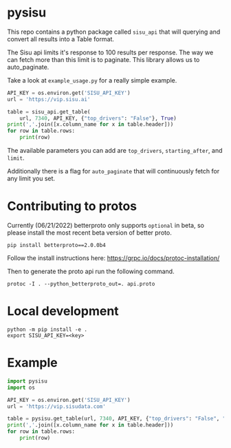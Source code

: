 # pysisu

This repo contains a python package called `sisu_api` that will querying and convert all results into a Table format.

The Sisu api limits it's response to 100 results per response. The way we can fetch more than this limit is to paginate. This library allows us to auto_paginate.

Take a look at `example_usage.py` for a really simple example.
```python
API_KEY = os.environ.get('SISU_API_KEY')
url = 'https://vip.sisu.ai'

table = sisu_api.get_table(
    url, 7340, API_KEY, {"top_drivers": "False"}, True)
print(','.join([x.column_name for x in table.header]))
for row in table.rows:
    print(row)
```

The available parameters you can add are `top_drivers`, `starting_after`, and `limit`.

Additionally there is a flag for `auto_paginate` that will continuously fetch for any limit you set.

# Contributing to protos

Currently (06/21/2022) betterproto only supports `optional` in beta, so please install the most recent beta version of better proto.
```
pip install betterproto==2.0.0b4
```

Follow the install instructions here:
https://grpc.io/docs/protoc-installation/

Then to generate the proto api run the following command.
```
protoc -I . --python_betterproto_out=. api.proto
```

# Local development

```
python -m pip install -e .
export SISU_API_KEY=<key>
```

# Example

```python
import pysisu
import os

API_KEY = os.environ.get('SISU_API_KEY')
url = 'https://vip.sisudata.com'

table = pysisu.get_table(url, 7340, API_KEY, {"top_drivers": "False", "limit": 50}, True)
print(','.join([x.column_name for x in table.header]))
for row in table.rows:
    print(row)
```